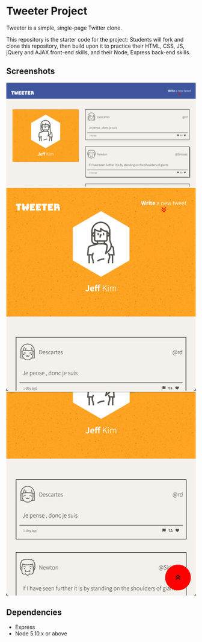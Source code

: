 # Tweeter Project

Tweeter is a simple, single-page Twitter clone.

This repository is the starter code for the project: Students will fork and clone this repository, then build upon it to practice their HTML, CSS, JS, jQuery and AJAX front-end skills, and their Node, Express back-end skills.

## Screenshots

![sample](https://github.com/jeffk713/tweeter/blob/master/docs/1.png?raw=true)
![sample](https://github.com/jeffk713/tweeter/blob/master/docs/2.png?raw=true)
![sample](https://github.com/jeffk713/tweeter/blob/master/docs/3.png?raw=true)

## Dependencies

- Express
- Node 5.10.x or above
